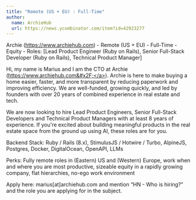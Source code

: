```yaml
---
title: "Remote (US + EU) : Full-Time"
author:
  name: ArchieHub
  url: https://news.ycombinator.com/item?id=42923277
---
```

Archie (<a href="https:&#x2F;&#x2F;www.archiehub.com" rel="nofollow">https:&#x2F;&#x2F;www.archiehub.com</a>) - Remote (US + EU) - Full-Time - Equity - Roles: [Lead Product Engineer (Ruby on Rails), Senior Full-Stack Developer (Ruby on Rails), Technical Product Manager]

Hi, my name is Marius and I am the CTO at Archie (<a href="https:&#x2F;&#x2F;www.archiehub.com&#x2F;" rel="nofollow">https:&#x2F;&#x2F;www.archiehub.com&#x2F;</a>).
Archie is here to make buying a home easier, faster, and more transparent by reducing paperwork and improving efficiency. We are well-funded, growing quickly, and led by founders with over 20 years of combined experience in real estate and tech.

We are now looking to hire Lead Product Engineers, Senior Full-Stack Developers and Technical Product Managers with at least 8 years of experience. If you&#x27;re excited about building meaningful products in the real estate space from the ground up using AI, these roles are for you.

Backend Stack: Ruby &#x2F; Rails (8.x), StimulusJS &#x2F; Hotwire &#x2F; Turbo, AlpineJS, Postgres, Docker, DigitalOcean, OpenAPI, LLMs

Perks: Fully remote roles in (Eastern) US and (Western) Europe, work when and where you are most productive, sizeable equity in a rapidly growing company, flat hierarchies, no-ego work environment

Apply here: marius[at]archiehub.com and mention “HN - Who is hiring?” and the role you are applying for in the subject.
<JobApplication />
